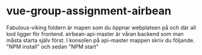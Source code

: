 # vue-group-assignment-airbean
Fabulous-viking foldern är mapen som du öppnar webplatsen på och där all kod ligger för frontend.
airbean-api-master är våran backend som man måsta starta själv först. I konsolen på api-master mappen skriv du följande. "NPM install" och sedan "NPM start"
